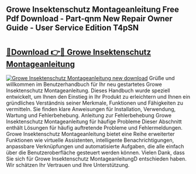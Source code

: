 ## Growe Insektenschutz Montageanleitung Free Pdf Download - Part-qnm New Repair Owner Guide - User Service Edition T4pSN

# <h2><a href="http://df6v1s.blite.top/?on=Growe+Insektenschutz+Montageanleitung">🔗Download 👉🔴 Growe Insektenschutz Montageanleitung</a></h2>

[![Growe Insektenschutz Montageanleitung new download](https://i.imgur.com/lujVjoI.png)](http://df6v1s.blite.top/?on=Growe+Insektenschutz+Montageanleitung)
Grüße und willkommen im Benutzerhandbuch für Ihr neu gestartetes Growe Insektenschutz Montageanleitung. Dieses Handbuch wurde speziell entwickelt, um Ihnen den Einstieg in Ihr Produkt zu erleichtern und Ihnen ein gründliches Verständnis seiner Merkmale, Funktionen und Fähigkeiten zu vermitteln. Sie finden klare Anweisungen für Installation, Verwendung, Wartung und Fehlerbehebung. Anleitung zur Fehlerbehebung Growe Insektenschutz Montageanleitung für häufige Probleme Dieser Abschnitt enthält Lösungen für häufig auftretende Probleme und Fehlermeldungen. Growe Insektenschutz Montageanleitung bietet eine Reihe erweiterter Funktionen wie virtuelle Assistenten, intelligente Benachrichtigungen, anpassbare Verknüpfungen und automatisierte Aufgaben, die alle einfach über die Benutzeroberfläche gesteuert werden können. Vielen Dank, dass Sie sich für Growe Insektenschutz MontageanleitungD entschieden haben. Wir schätzen Ihr Vertrauen und Ihre Unterstützung.

